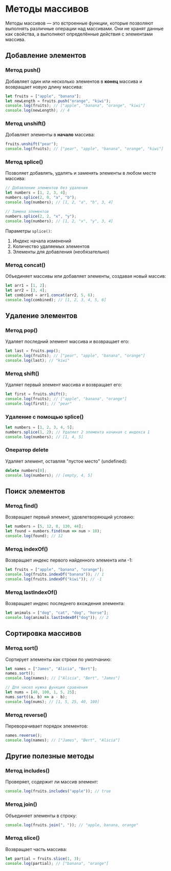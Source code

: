 # Методы массивов 

Методы массивов — это встроенные функции, которые позволяют выполнять различные операции над массивами. Они не хранят данные как свойства, а выполняют определённые действия с элементами массива.

## Добавление элементов

### Метод push()

Добавляет один или несколько элементов в **конец** массива и возвращает новую длину массива:

```javascript
let fruits = ["apple", "banana"];
let newLength = fruits.push("orange", "kiwi");
console.log(fruits); // ["apple", "banana", "orange", "kiwi"]
console.log(newLength); // 4
```

### Метод unshift()

Добавляет элементы в **начало** массива:

```javascript
fruits.unshift("pear");
console.log(fruits); // ["pear", "apple", "banana", "orange", "kiwi"]
```

### Метод splice()

Позволяет добавлять, удалять и заменять элементы в любом месте массива:

```javascript
// Добавление элементов без удаления
let numbers = [1, 2, 3, 4];
numbers.splice(2, 0, "a", "b");
console.log(numbers); // [1, 2, "a", "b", 3, 4]

// Замена элементов
numbers.splice(2, 2, "x", "y");
console.log(numbers); // [1, 2, "x", "y", 3, 4]
```

Параметры `splice()`:
1. Индекс начала изменений
2. Количество удаляемых элементов
3. Элементы для добавления (необязательно)

### Метод concat()

Объединяет массивы или добавляет элементы, создавая новый массив:

```javascript
let arr1 = [1, 2];
let arr2 = [3, 4];
let combined = arr1.concat(arr2, 5, 6);
console.log(combined); // [1, 2, 3, 4, 5, 6]
```

## Удаление элементов

### Метод pop()

Удаляет последний элемент массива и возвращает его:

```javascript
let last = fruits.pop();
console.log(fruits); // ["pear", "apple", "banana", "orange"]
console.log(last); // "kiwi"
```

### Метод shift()

Удаляет первый элемент массива и возвращает его:

```javascript
let first = fruits.shift();
console.log(fruits); // ["apple", "banana", "orange"]
console.log(first); // "pear"
```

### Удаление с помощью splice()

```javascript
let numbers = [1, 2, 3, 4, 5];
numbers.splice(1, 2); // Удаляет 2 элемента начиная с индекса 1
console.log(numbers); // [1, 4, 5]
```

### Оператор delete

Удаляет элемент, оставляя "пустое место" (undefined):

```javascript
delete numbers[0];
console.log(numbers); // [empty, 4, 5]
```

## Поиск элементов

### Метод find()

Возвращает первый элемент, удовлетворяющий условию:

```javascript
let numbers = [5, 12, 8, 130, 44];
let found = numbers.find(num => num > 10);
console.log(found); // 12
```

### Метод indexOf()

Возвращает индекс первого найденного элемента или -1:

```javascript
let fruits = ["apple", "banana", "orange"];
console.log(fruits.indexOf("banana")); // 1
console.log(fruits.indexOf("kiwi")); // -1
```

### Метод lastIndexOf()

Возвращает индекс последнего вхождения элемента:

```javascript
let animals = ["dog", "cat", "dog", "horse"];
console.log(animals.lastIndexOf("dog")); // 2
```

## Сортировка массивов

### Метод sort()

Сортирует элементы как строки по умолчанию:

```javascript
let names = ["James", "Alicia", "Bert"];
names.sort();
console.log(names); // ["Alicia", "Bert", "James"]

// Для чисел нужна функция сравнения
let nums = [40, 100, 1, 5, 25];
nums.sort((a, b) => a - b);
console.log(nums); // [1, 5, 25, 40, 100]
```

### Метод reverse()

Переворачивает порядок элементов:

```javascript
names.reverse();
console.log(names); // ["James", "Bert", "Alicia"]
```

## Другие полезные методы

### Метод includes()

Проверяет, содержит ли массив элемент:

```javascript
console.log(fruits.includes("apple")); // true
```

### Метод join()

Объединяет элементы в строку:

```javascript
console.log(fruits.join(", ")); // "apple, banana, orange"
```

### Метод slice()

Возвращает часть массива:

```javascript
let partial = fruits.slice(1, 3);
console.log(partial); // ["banana", "orange"]
```
